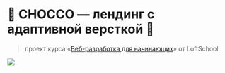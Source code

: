 # :chocolate_bar: CHOCCO — лендинг с адаптивной версткой :chocolate_bar:

> проект курса «[Веб-разработка для начинающих](https://loftschool.com/course/web-beginner/)» от LoftSchool

![](https://github.com/dikonsepta/chocco/blob/master/images/cover.png)
